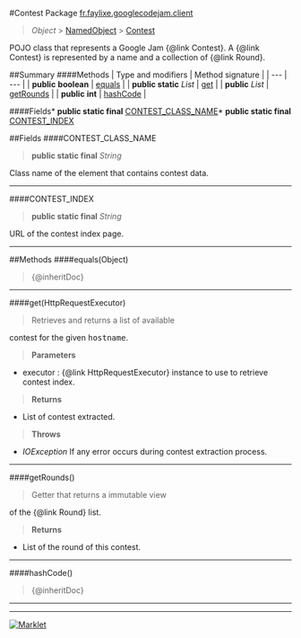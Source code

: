 #Contest
Package [fr.faylixe.googlecodejam.client](README.md)<br>

> *Object* > [NamedObject](common/NamedObject.md) > [Contest](Contest.md)

<p>POJO class that represents a Google Jam {@link Contest}.
 A {@link Contest} is represented by a name and a
 collection of {@link Round}.</p>

##Summary
####Methods
| Type and modifiers | Method signature |
| --- | --- |
| **public** **boolean** | [equals](#equalsobject) |
| **public static** *List* | [get](#gethttprequestexecutor) |
| **public** *List* | [getRounds](#getrounds) |
| **public** **int** | [hashCode](#hashcode) |

####Fields* **public static final** [CONTEST_CLASS_NAME](#contest_class_name)* **public static final** [CONTEST_INDEX](#contest_index)

##Fields
####CONTEST_CLASS_NAME
> **public static final** *String*
<p>Class name of the element that contains contest data.</p>

---

####CONTEST_INDEX
> **public static final** *String*
<p>URL of the contest index page.</p>

---


##Methods
####equals(Object)
> {@inheritDoc}

---

####get(HttpRequestExecutor)
> <p>Retrieves and returns a list of available
 contest for the given <tt>hostname</tt>.</p>
> **Parameters**
* executor : {@link HttpRequestExecutor} instance to use to retrieve contest index.

> **Returns**
* List of contest extracted.

> **Throws**
* *IOException* If any error occurs during contest extraction process.


---

####getRounds()
> <p>Getter that returns a immutable view
 of the {@link Round} list.</p>
> **Returns**
* List of the round of this contest.


---

####hashCode()
> {@inheritDoc}

---

---

[![Marklet](https://img.shields.io/badge/Generated%20by-Marklet-green.svg)](https://github.com/Faylixe/marklet)